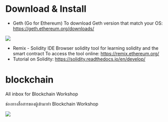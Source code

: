 # Download & Install
- Geth (Go for Ethereum)
To download Geth version that match your OS: https://geth.ethereum.org/downloads/
<img src="https://github.com/wichit/blockchain/blob/master/geth_client.jpg">

- Remix - Solidity IDE
Browser solidity tool for learning solidity and the smart contract
To access the tool online: https://remix.ethereum.org/
- Tutorial on Solidity: https://solidity.readthedocs.io/en/develop/

# blockchain
All inbox for Blockchain Workshop

ช่องทางสื่อสารของผู้เข้ามาทำ Blockchain Workshop

<img src="https://github.com/wichit/blockchain/blob/master/crowdfunding.jpg">
